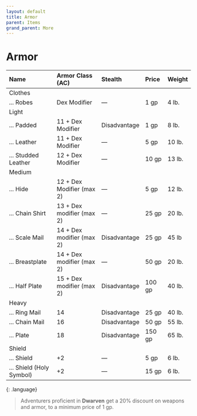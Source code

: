```yaml
---
layout: default
title: Armor
parent: Items
grand_parent: More
---
```


# Armor


| Name                     | Armor Class (AC)          | Stealth      | Price  | Weight |
| :----------------------- | :------------------------ | :----------- | :----- | :----- |
| Clothes                  |                           |              |        |        |
| ... Robes                | Dex Modifier              | —            | 1 gp   | 4 lb.  |
| Light                    |                           |              |        |        |
| ... Padded               | 11 + Dex Modifier         | Disadvantage | 1 gp   | 8 lb.  |
| ... Leather              | 11 + Dex Modifier         | —            | 5 gp   | 10 lb. |
| ... Studded Leather      | 12 + Dex Modifier         | —            | 10 gp  | 13 lb. |
| Medium                   |                           |              |        |        |
| ... Hide                 | 12 + Dex Modifier (max 2) | —            | 5 gp   | 12 lb. |
| ... Chain Shirt          | 13 + Dex modifier (max 2) | —            | 25 gp  | 20 lb. |
| ... Scale Mail           | 14 + Dex modifier (max 2) | Disadvantage | 25 gp  | 45 lb  |
| ... Breastplate          | 14 + Dex modifier (max 2) | —            | 50 gp  | 20 lb. |
| ... Half Plate           | 15 + Dex modifier (max 2) | Disadvantage | 100 gp | 40 lb. |
| Heavy                    |                           |              |        |        |
| ... Ring Mail            | 14                        | Disadvantage | 25 gp  | 40 lb. |
| ... Chain Mail           | 16                        | Disadvantage | 50 gp  | 55 lb. |
| ... Plate                | 18                        | Disadvantage | 150 gp | 65 lb. |
| Shield                   |                           |              |        |        |
| ... Shield               | +2                        | —            | 5 gp   | 6 lb.  |
| ... Shield (Holy Symbol) | +2                        | —            | 15 gp  | 6 lb.  |

{: .language}
> Adventurers proficient in **Dwarven** get a 20% discount on weapons and armor, to a minimum price of 1 gp.


